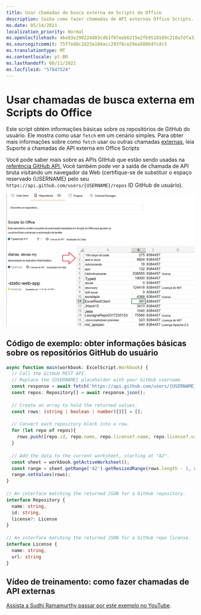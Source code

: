 ```yaml
---
title: Usar chamadas de busca externa em Scripts do Office
description: Saiba como fazer chamadas de API externas Office Scripts.
ms.date: 05/14/2021
localization_priority: Normal
ms.openlocfilehash: 46e83e290224d03cdb1f87eeb6215e2fb9510189c210a7dfa330f438ced0a53e
ms.sourcegitcommit: 75f7ed8c2d23a104acc293f8ce29ea580b4fcdc5
ms.translationtype: MT
ms.contentlocale: pt-BR
ms.lasthandoff: 08/11/2021
ms.locfileid: "57847524"
---
```

# <a name="use-external-fetch-calls-in-office-scripts"></a>Usar chamadas de busca externa em Scripts do Office

Este script obtém informações básicas sobre os repositórios de GitHub do usuário. Ele mostra como usar `fetch` em um cenário simples. Para obter mais informações sobre como `fetch` usar ou outras chamadas [externas,](../../develop/external-calls.md) leia Suporte a chamadas de API externa em Office Scripts

Você pode saber mais sobre as APIs GItHub que estão sendo usadas na [referência GitHub API.](https://docs.github.com/rest/reference/repos#list-repositories-for-a-user) Você também pode ver a saída de chamada de API bruta visitando um navegador da Web (certifique-se de substituir o espaço reservado {USERNAME} pelo seu `https://api.github.com/users/{USERNAME}/repos` ID GitHub de usuário).

![Obter exemplo de informações de repositórios](../../images/git.png)

## <a name="sample-code-get-basic-information-about-users-github-repositories"></a>Código de exemplo: obter informações básicas sobre os repositórios GitHub do usuário

```TypeScript
async function main(workbook: ExcelScript.Workbook) {
  // Call the GitHub REST API.
  // Replace the {USERNAME} placeholder with your GitHub username.
  const response = await fetch('https://api.github.com/users/{USERNAME}/repos');
  const repos: Repository[] = await response.json();
  
  // Create an array to hold the returned values.
  const rows: (string | boolean | number)[][] = [];

  // Convert each repository block into a row.
  for (let repo of repos){ 
    rows.push([repo.id, repo.name, repo.license?.name, repo.license?.url])
  }

  // Add the data to the current worksheet, starting at "A2".
  const sheet = workbook.getActiveWorksheet();
  const range = sheet.getRange('A2').getResizedRange(rows.length - 1, rows[0].length - 1);
  range.setValues(rows);
}

// An interface matching the returned JSON for a GitHub repository.
interface Repository {
  name: string,
  id: string,
  license?: License 
}

// An interface matching the returned JSON for a GitHub repo license.
interface License {
  name: string,
  url: string
}
```

## <a name="training-video-how-to-make-external-api-calls"></a>Vídeo de treinamento: como fazer chamadas de API externas

[Assista a Sudhi Ramamurthy passar por este exemplo no YouTube](https://youtu.be/fulP29J418E).
